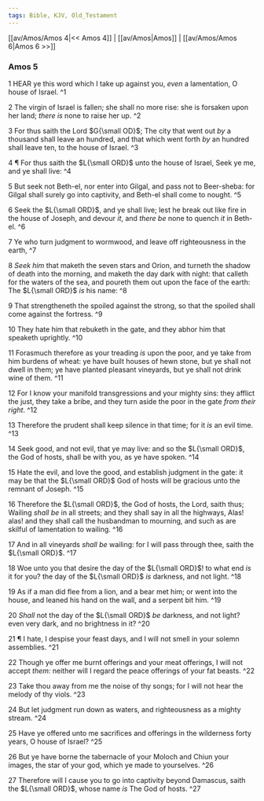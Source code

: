 ```yaml
---
tags: Bible, KJV, Old_Testament
---
```


[[av/Amos/Amos 4|<< Amos 4]] | [[av/Amos|Amos]] | [[av/Amos/Amos 6|Amos 6 >>]]

### Amos 5

1 HEAR ye this word which I take up against you, _even_ a lamentation, O house of Israel. ^1

2 The virgin of Israel is fallen; she shall no more rise: she is forsaken upon her land; _there_ _is_ none to raise her up. ^2

3 For thus saith the Lord $G{\small OD}$; The city that went out _by_ a thousand shall leave an hundred, and that which went forth _by_ an hundred shall leave ten, to the house of Israel. ^3

4 ¶ For thus saith the $L{\small ORD}$ unto the house of Israel, Seek ye me, and ye shall live: ^4

5 But seek not Beth-el, nor enter into Gilgal, and pass not to Beer-sheba: for Gilgal shall surely go into captivity, and Beth-el shall come to nought. ^5

6 Seek the $L{\small ORD}$, and ye shall live; lest he break out like fire in the house of Joseph, and devour _it_, and _there_ _be_ none to quench _it_ in Beth-el. ^6

7 Ye who turn judgment to wormwood, and leave off righteousness in the earth, ^7

8 _Seek_ _him_ that maketh the seven stars and Orion, and turneth the shadow of death into the morning, and maketh the day dark with night: that calleth for the waters of the sea, and poureth them out upon the face of the earth: The $L{\small ORD}$ _is_ his name: ^8

9 That strengtheneth the spoiled against the strong, so that the spoiled shall come against the fortress. ^9

10 They hate him that rebuketh in the gate, and they abhor him that speaketh uprightly. ^10

11 Forasmuch therefore as your treading _is_ upon the poor, and ye take from him burdens of wheat: ye have built houses of hewn stone, but ye shall not dwell in them; ye have planted pleasant vineyards, but ye shall not drink wine of them. ^11

12 For I know your manifold transgressions and your mighty sins: they afflict the just, they take a bribe, and they turn aside the poor in the gate _from_ _their_ _right_. ^12

13 Therefore the prudent shall keep silence in that time; for it _is_ an evil time. ^13

14 Seek good, and not evil, that ye may live: and so the $L{\small ORD}$, the God of hosts, shall be with you, as ye have spoken. ^14

15 Hate the evil, and love the good, and establish judgment in the gate: it may be that the $L{\small ORD}$ God of hosts will be gracious unto the remnant of Joseph. ^15

16 Therefore the $L{\small ORD}$, the God of hosts, the Lord, saith thus; Wailing _shall_ _be_ in all streets; and they shall say in all the highways, Alas! alas! and they shall call the husbandman to mourning, and such as are skilful of lamentation to wailing. ^16

17 And in all vineyards _shall_ _be_ wailing: for I will pass through thee, saith the $L{\small ORD}$. ^17

18 Woe unto you that desire the day of the $L{\small ORD}$! to what end _is_ it for you? the day of the $L{\small ORD}$ _is_ darkness, and not light. ^18

19 As if a man did flee from a lion, and a bear met him; or went into the house, and leaned his hand on the wall, and a serpent bit him. ^19

20 _Shall_ not the day of the $L{\small ORD}$ _be_ darkness, and not light? even very dark, and no brightness in it? ^20

21 ¶ I hate, I despise your feast days, and I will not smell in your solemn assemblies. ^21

22 Though ye offer me burnt offerings and your meat offerings, I will not accept _them:_ neither will I regard the peace offerings of your fat beasts. ^22

23 Take thou away from me the noise of thy songs; for I will not hear the melody of thy viols. ^23

24 But let judgment run down as waters, and righteousness as a mighty stream. ^24

25 Have ye offered unto me sacrifices and offerings in the wilderness forty years, O house of Israel? ^25

26 But ye have borne the tabernacle of your Moloch and Chiun your images, the star of your god, which ye made to yourselves. ^26

27 Therefore will I cause you to go into captivity beyond Damascus, saith the $L{\small ORD}$, whose name _is_ The God of hosts. ^27
